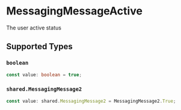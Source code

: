 # MessagingMessageActive

The user active status


## Supported Types

### `boolean`

```typescript
const value: boolean = true;
```

### `shared.MessagingMessage2`

```typescript
const value: shared.MessagingMessage2 = MessagingMessage2.True;
```

